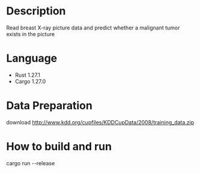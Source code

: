 # Description
Read breast X-ray picture data and predict whether a malignant tumor exists in the picture

# Language
- Rust 1.27.1
- Cargo 1.27.0

# Data Preparation
download http://www.kdd.org/cupfiles/KDDCupData/2008/training_data.zip

# How to build and run
cargo run --release
